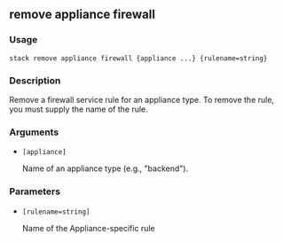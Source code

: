 ## remove appliance firewall

### Usage

`stack remove appliance firewall {appliance ...} {rulename=string}`

### Description


Remove a firewall service rule for an appliance type.
To remove the rule, you must supply the name of the rule.



### Arguments

* `[appliance]`

   Name of an appliance type (e.g., "backend").


### Parameters
* `[rulename=string]`

   Name of the Appliance-specific rule


